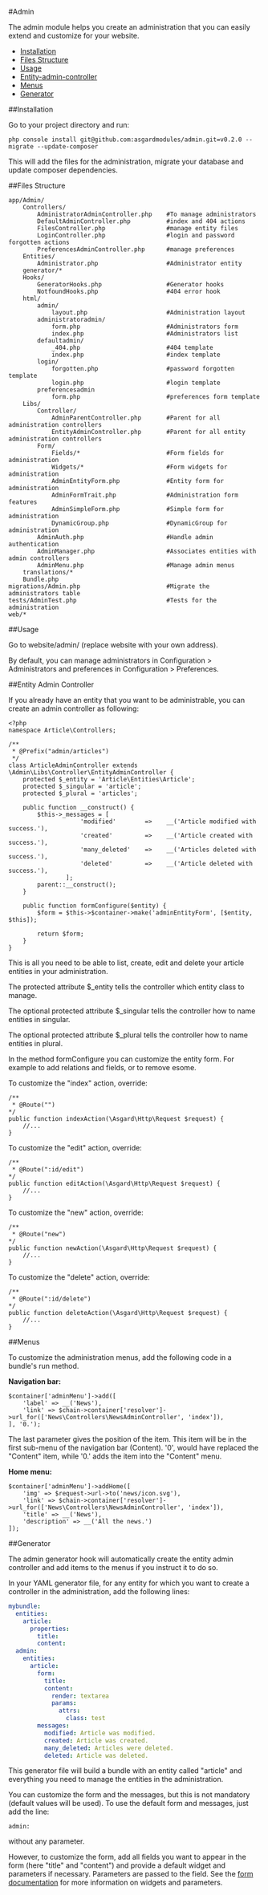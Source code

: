 #Admin

The admin module helps you create an administration that you can easily extend and customize for your website.

- [Installation](#installation)
- [Files Structure](#files-structure)
- [Usage](#usage)
- [Entity-admin-controller](#entity-admin-controller)
- [Menus](#menus)
- [Generator](#generator)

<a name="installation"></a>
##Installation

Go to your project directory and run:

	php console install git@github.com:asgardmodules/admin.git=v0.2.0 --migrate --update-composer

This will add the files for the administration, migrate your database and update composer dependencies.

<a name="files-structure"></a>
##Files Structure

```text
app/Admin/
	Controllers/
		AdministratorAdminController.php	#To manage administrators
		DefaultAdminController.php			#index and 404 actions
		FilesController.php					#manage entity files
		LoginController.php					#login and password forgotten actions
		PreferencesAdminController.php		#manage preferences
	Entities/
		Administrator.php					#Administrator entity
	generator/*
	Hooks/
		GeneratorHooks.php					#Generator hooks
		NotfoundHooks.php					#404 error hook
	html/
		admin/
			layout.php						#Administration layout
		administratoradmin/
			form.php						#Administrators form
			index.php						#Administrators list
		defaultadmin/
			_404.php						#404 template
			index.php						#index template
		login/
			forgotten.php					#password forgotten template
			login.php						#login template
		preferencesadmin
			form.php						#preferences form template
	Libs/
		Controller/
			AdminParentController.php		#Parent for all administration controllers
			EntityAdminController.php		#Parent for all entity administration controllers
		Form/
			Fields/*						#Form fields for administration
			Widgets/*						#Form widgets for administration
			AdminEntityForm.php				#Entity form for administration
			AdminFormTrait.php				#Administration form features
			AdminSimpleForm.php				#Simple form for administration
			DynamicGroup.php				#DynamicGroup for administration
		AdminAuth.php						#Handle admin authentication
		AdminManager.php					#Associates entities with admin controllers
		AdminMenu.php						#Manage admin menus
	translations/*
	Bundle.php
migrations/Admin.php						#Migrate the administrators table
tests/AdminTest.php							#Tests for the administration
web/*
```

<a name="usage"></a>
##Usage

Go to website/admin/ (replace website with your own address).

By default, you can manage administrators in Configuration > Administrators and preferences in Configuration > Preferences.

<a name="entity-admin-controller"></a>
##Entity Admin Controller

If you already have an entity that you want to be administrable, you can create an admin controller as following:

	<?php
	namespace Article\Controllers;

	/**
	 * @Prefix("admin/articles")
	 */
	class ArticleAdminController extends \Admin\Libs\Controller\EntityAdminController {
		protected $_entity = 'Article\Entities\Article';
		protected $_singular = 'article';
		protected $_plural = 'articles';

		public function __construct() {
			$this->_messages = [
						'modified'        =>	__('Article modified with success.'),
						'created'         =>	__('Article created with success.'),
						'many_deleted'    =>	__('Articles deleted with success.'),
						'deleted'         =>	__('Article deleted with success.'),
					];
			parent::__construct();
		}
		
		public function formConfigure($entity) {
			$form = $this->$container->make('adminEntityForm', [$entity, $this]);
			
			return $form;
		}
	}

This is all you need to be able to list, create, edit and delete your article entities in your administration.

The protected attribute $_entity tells the controller which entity class to manage.

The optional protected attribute $_singular tells the controller how to name entities in singular.

The optional protected attribute $_plural tells the controller how to name entities in plural.

In the method formConfigure you can customize the entity form. For example to add relations and fields, or to remove esome.

To customize the "index" action, override:

	/**
	 * @Route("")
	*/
	public function indexAction(\Asgard\Http\Request $request) {
		//...
	}

To customize the "edit" action, override:

	/**
	 * @Route(":id/edit")
	*/
	public function editAction(\Asgard\Http\Request $request) {
		//...
	}

To customize the "new" action, override:

	/**
	 * @Route("new")
	*/
	public function newAction(\Asgard\Http\Request $request) {
		//...
	}

To customize the "delete" action, override:

	/**
	 * @Route(":id/delete")
	*/
	public function deleteAction(\Asgard\Http\Request $request) {
		//...
	}

<a name="menus"></a>
##Menus

To customize the administration menus, add the following code in a bundle's run method.

**Navigation bar:**

	$container['adminMenu']->add([
		'label' => __('News'),
		'link' => $chain->container['resolver']->url_for(['News\Controllers\NewsAdminController', 'index']),
	], '0.');

The last parameter gives the position of the item. This item will be in the first sub-menu of the navigation bar (Content). '0', would have replaced the "Content" item, while '0.' adds the item into the "Content" menu.

**Home menu:**

	$container['adminMenu']->addHome([
		'img' => $request->url->to('news/icon.svg'),
		'link' => $chain->container['resolver']->url_for(['News\Controllers\NewsAdminController', 'index']),
		'title' => __('News'),
		'description' => __('All the news.')
	]);

<a name="generator"></a>
##Generator

The admin generator hook will automatically create the entity admin controller and add items to the menus if you instruct it to do so.

In your YAML generator file, for any entity for which you want to create a controller in the administration, add the following lines:

```yaml
mybundle:
  entities:
    article:
      properties:
        title:
        content:
  admin:
    entities:
	  article:
	    form:
	      title:
	      content:
	      	render: textarea
	        params:
	          attrs:
	            class: test
	    messages:
	      modified: Article was modified.
	      created: Article was created.
	      many_deleted: Articles were deleted.
	      deleted: Article was deleted.
```

This generator file will build a bundle with an entity called "article" and everything you need to manage the entities in the administration.

You can customize the form and the messages, but this is not mandatory (default values will be used). To use the default form and messages, just add the line:

	admin:

without any parameter.

However, to customize the form, add all fields you want to appear in the form (here "title" and "content") and provide a default widget and parameters if necessary. Parameters are passed to the field. See the [form documentation](docs/form) for more information on widgets and parameters.